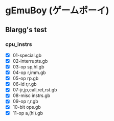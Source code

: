 # gEmuBoy (ゲームボーイ)

## Blargg's test

### cpu_instrs

- [X] 01-special.gb
- [X] 02-interrupts.gb
- [X] 03-op sp,hl.gb
- [X] 04-op r,imm.gb
- [X] 05-op rp.gb
- [X] 06-ld r,r.gb
- [X] 07-jr,jp,call,ret,rst.gb
- [X] 08-misc instrs.gb
- [X] 09-op r,r.gb
- [X] 10-bit ops.gb
- [X] 11-op a,(hl).gb